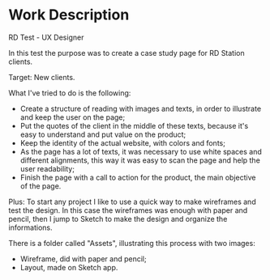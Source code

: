 # Work Description
RD Test - UX Designer

In this test the purpose was to create a case study page for RD Station clients. 

Target: New clients.

What I've tried to do is the following:

* Create a structure of reading with images and texts, in order to illustrate and keep the user on the page;
* Put the quotes of the client in the middle of these texts, because it's easy to understand and put value on the product;
* Keep the identity of the actual website, with colors and fonts;
* As the page has a lot of texts, it was necessary to use white spaces and different alignments, this way it was easy to scan the page and help the user readability;  
* Finish the page with a call to action for the product, the main objective of the page.

Plus: 
To start any project I like to use a quick way to make wireframes and test the design. In this case the wireframes was enough with paper and pencil, then I jump to Sketch to make the design and organize the informations.

There is a folder called "Assets", illustrating this process with two images:

* Wireframe, did with paper and pencil;
* Layout, made on Sketch app.
